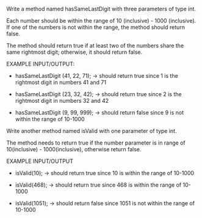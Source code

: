 Write a method named hasSameLastDigit with three parameters of type int.

Each number should be within the range of 10 (inclusive) - 1000 (inclusive). If one of the numbers is not within the range, the method should return false.

The method should return true if at least two of the numbers share the same rightmost digit; otherwise, it should return false.


EXAMPLE INPUT/OUTPUT:

* hasSameLastDigit (41, 22, 71); → should return true since 1 is the rightmost digit in numbers 41 and 71

* hasSameLastDigit (23, 32, 42); → should return true since 2 is the rightmost digit in numbers 32 and 42

* hasSameLastDigit (9, 99, 999); → should return false since 9 is not within the range of 10-1000


Write another method named isValid with one parameter of type int.

The method needs to return true if the number parameter is in range of 10(inclusive) - 1000(inclusive), otherwise return false.

EXAMPLE INPUT/OUTPUT

* isValid(10); → should return true since 10 is within the range of 10-1000

* isValid(468); → should return true since 468 is within the range of 10-1000

* isValid(1051); → should return false since 1051 is not within the range of 10-1000
